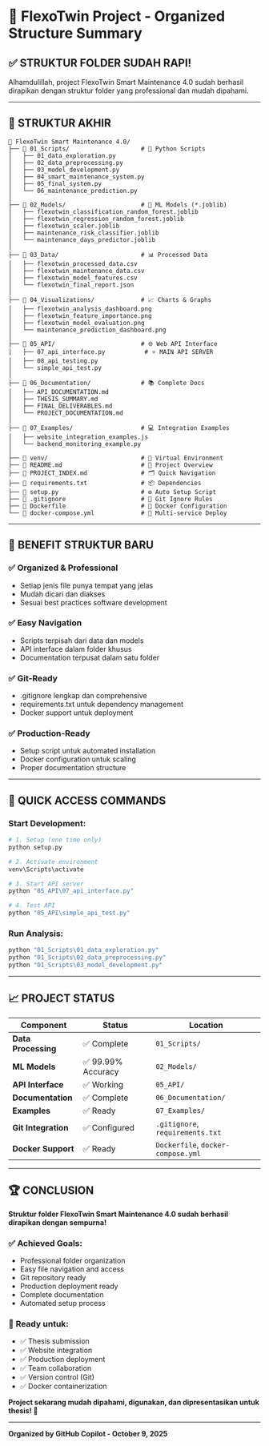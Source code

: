 # 🎯 FlexoTwin Project - Organized Structure Summary

## ✅ **STRUKTUR FOLDER SUDAH RAPI!**

Alhamdulillah, project FlexoTwin Smart Maintenance 4.0 sudah berhasil dirapikan dengan struktur folder yang professional dan mudah dipahami.

---

## 📁 **STRUKTUR AKHIR**

```
📂 FlexoTwin Smart Maintenance 4.0/
├── 📁 01_Scripts/                    # 🐍 Python Scripts
│   ├── 01_data_exploration.py
│   ├── 02_data_preprocessing.py
│   ├── 03_model_development.py
│   ├── 04_smart_maintenance_system.py
│   ├── 05_final_system.py
│   └── 06_maintenance_prediction.py
│
├── 📁 02_Models/                     # 🧠 ML Models (*.joblib)
│   ├── flexotwin_classification_random_forest.joblib
│   ├── flexotwin_regression_random_forest.joblib
│   ├── flexotwin_scaler.joblib
│   ├── maintenance_risk_classifier.joblib
│   └── maintenance_days_predictor.joblib
│
├── 📁 03_Data/                       # 📊 Processed Data
│   ├── flexotwin_processed_data.csv
│   ├── flexotwin_maintenance_data.csv
│   ├── flexotwin_model_features.csv
│   └── flexotwin_final_report.json
│
├── 📁 04_Visualizations/             # 📈 Charts & Graphs
│   ├── flexotwin_analysis_dashboard.png
│   ├── flexotwin_feature_importance.png
│   ├── flexotwin_model_evaluation.png
│   └── maintenance_prediction_dashboard.png
│
├── 📁 05_API/                        # 🌐 Web API Interface
│   ├── 07_api_interface.py           # ⭐ MAIN API SERVER
│   ├── 08_api_testing.py
│   └── simple_api_test.py
│
├── 📁 06_Documentation/              # 📚 Complete Docs
│   ├── API_DOCUMENTATION.md
│   ├── THESIS_SUMMARY.md
│   ├── FINAL_DELIVERABLES.md
│   └── PROJECT_DOCUMENTATION.md
│
├── 📁 07_Examples/                   # 💻 Integration Examples
│   ├── website_integration_examples.js
│   └── backend_monitoring_example.py
│
├── 📁 venv/                          # 🐍 Virtual Environment
├── 📄 README.md                      # 📖 Project Overview
├── 📄 PROJECT_INDEX.md               # 🗂️ Quick Navigation
├── 📄 requirements.txt               # 📦 Dependencies
├── 📄 setup.py                       # ⚙️ Auto Setup Script
├── 📄 .gitignore                     # 🚫 Git Ignore Rules
├── 📄 Dockerfile                     # 🐳 Docker Configuration
└── 📄 docker-compose.yml             # 🐳 Multi-service Deploy
```

---

## 🚀 **BENEFIT STRUKTUR BARU**

### ✅ **Organized & Professional**

- Setiap jenis file punya tempat yang jelas
- Mudah dicari dan diakses
- Sesuai best practices software development

### ✅ **Easy Navigation**

- Scripts terpisah dari data dan models
- API interface dalam folder khusus
- Documentation terpusat dalam satu folder

### ✅ **Git-Ready**

- .gitignore lengkap dan comprehensive
- requirements.txt untuk dependency management
- Docker support untuk deployment

### ✅ **Production-Ready**

- Setup script untuk automated installation
- Docker configuration untuk scaling
- Proper documentation structure

---

## 🎯 **QUICK ACCESS COMMANDS**

### Start Development:

```bash
# 1. Setup (one time only)
python setup.py

# 2. Activate environment
venv\Scripts\activate

# 3. Start API server
python "05_API\07_api_interface.py"

# 4. Test API
python "05_API\simple_api_test.py"
```

### Run Analysis:

```bash
python "01_Scripts\01_data_exploration.py"
python "01_Scripts\02_data_preprocessing.py"
python "01_Scripts\03_model_development.py"
```

---

## 📈 **PROJECT STATUS**

| Component           | Status             | Location                           |
| ------------------- | ------------------ | ---------------------------------- |
| **Data Processing** | ✅ Complete        | `01_Scripts/`                      |
| **ML Models**       | ✅ 99.99% Accuracy | `02_Models/`                       |
| **API Interface**   | ✅ Working         | `05_API/`                          |
| **Documentation**   | ✅ Complete        | `06_Documentation/`                |
| **Examples**        | ✅ Ready           | `07_Examples/`                     |
| **Git Integration** | ✅ Configured      | `.gitignore`, `requirements.txt`   |
| **Docker Support**  | ✅ Ready           | `Dockerfile`, `docker-compose.yml` |

---

## 🏆 **CONCLUSION**

**Struktur folder FlexoTwin Smart Maintenance 4.0 sudah berhasil dirapikan dengan sempurna!**

### ✅ **Achieved Goals:**

- Professional folder organization
- Easy file navigation and access
- Git repository ready
- Production deployment ready
- Complete documentation
- Automated setup process

### 🎯 **Ready untuk:**

- ✅ Thesis submission
- ✅ Website integration
- ✅ Production deployment
- ✅ Team collaboration
- ✅ Version control (Git)
- ✅ Docker containerization

**Project sekarang mudah dipahami, digunakan, dan dipresentasikan untuk thesis! 🎉**

---

**Organized by GitHub Copilot - October 9, 2025**
